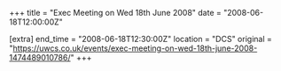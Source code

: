 +++
title = "Exec Meeting on Wed 18th June 2008"
date = "2008-06-18T12:00:00Z"

[extra]
end_time = "2008-06-18T12:30:00Z"
location = "DCS"
original = "https://uwcs.co.uk/events/exec-meeting-on-wed-18th-june-2008-1474489010786/"
+++



